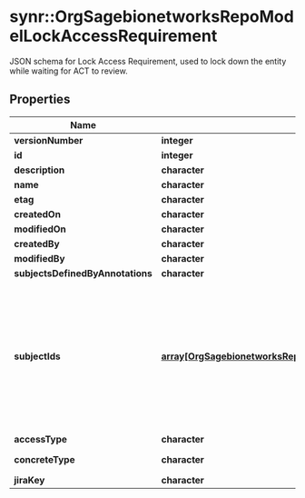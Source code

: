 # synr::OrgSagebionetworksRepoModelLockAccessRequirement

JSON schema for Lock Access Requirement, used to lock down the entity while waiting for ACT to review.

## Properties
Name | Type | Description | Notes
------------ | ------------- | ------------- | -------------
**versionNumber** | **integer** |  | [optional] 
**id** | **integer** |  | [optional] 
**description** | **character** |  | [optional] 
**name** | **character** |  | [optional] 
**etag** | **character** |  | [optional] 
**createdOn** | **character** |  | [optional] 
**modifiedOn** | **character** |  | [optional] 
**createdBy** | **character** |  | [optional] 
**modifiedBy** | **character** |  | [optional] 
**subjectsDefinedByAnnotations** | **character** |  | [optional] 
**subjectIds** | [**array[OrgSagebionetworksRepoModelRestrictableObjectDescriptor]**](org.sagebionetworks.repo.model.RestrictableObjectDescriptor.md) | The IDs of the items controlled by this Access Requirement when &#39;subjectsDefinedByAnnotations&#x3D;false&#39;. This property is mutually exclusive with &#39;subjectsDefinedByAnnotations&#39;.  When &#39;subjectsDefinedByAnnotations&#x3D;true&#39; then this property must be empty or excluded.  Required when creating or updating and &#39;subjectsDefinedByAnnotations&#x3D;false&#39; or &#39;subjectsDefinedByAnnotations&#39; is excluded. | [optional] 
**accessType** | **character** |  | [optional] 
**concreteType** | **character** |  | [Enum: [org.sagebionetworks.repo.model.LockAccessRequirement]] 
**jiraKey** | **character** |  | [optional] 


